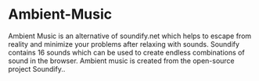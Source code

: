 # Ambient-Music
Ambient Music is an alternative of soundify.net which helps to escape from reality and minimize your problems after relaxing with sounds. Soundify contains 16 sounds which can be used to create endless combinations of sound in the browser. Ambient music is created from the open-source project Soundify..
